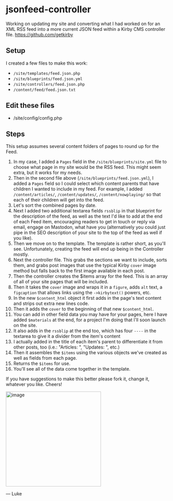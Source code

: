 # jsonfeed-controller
Working on updating my site and converting what I had worked on for an XML RSS feed into a more current JSON feed within a Kirby CMS controller file.
https://github.com/getkirby

## Setup
I created a few files to make this work:
- `/site/templates/feed.json.php`
- `/site/blueprints/feed.json.yml`
- `/site/controllers/feed.json.php`
- `/content/feed/feed.json.txt`
  
## Edit these files
- /site/config/config.php

## Steps
This setup assumes several content folders of pages to round up for the Feed. 
1. In my case, I added a `Pages` field in the `/site/blueprints/site.yml`  file to choose what page in my site would be the RSS feed. This might seem extra, but it works for my needs.
2. Then in the second file above (`/site/blueprints/feed.json.yml`), I added a `Pages` field so I could select which content parents that have children I wanted to include in my feed. For example, I added `/content/articles/`, `/content/updates/`, `/content/nowplaying/` so that each of their children will get into the feed.
3. Let's sort the combined pages by date.
4. Next I added two additional textarea fields `rssblip` in that blueprint for the description of the feed, as well as the text I'd like to add at the end of each Feed item, encouraging readers to get in touch or reply via email, engage on Mastodon, what have you (alternatively you could just pipe in the SEO description of your site to the top of the feed as well if you like).
5. Then we move on to the template. The template is rather short, as you'll see. Unfortunately, creating the feed will end up being in the Controller mostly.
6. Next the controller file. This grabs the sections we want to include, sorts them, and grabs post images that use the typical Kirby `cover` image method but falls back to the first image available in each post.
7. Then the controller creates the $items array for the feed. This is an array of all of your site pages that will be included.
8. Then it takes the `cover` image and wraps it in a `figure`, adds `alt` text, a `figcaption` that allows links using the `->kirbytext()` powers, etc.
9. In the new `$content_html` object it first adds in the page's text content and strips out extra new lines code.
10. Then it adds the `cover` to the beginning of that new `$content_html`.
11. You can add in other field data you may have for your pages, here I have added `$materials` at the end, for a project I'm doing that I'll soon launch on the site.
12. It also adds in the `rssblip` at the end too, which has four `----` in the textarea to give it a divider from the item's content
13. I actually added in the title of each item's parent to differentiate it from other posts, too (i.e.: "Articles: ", "Updates: ", etc.)
14. Then it assembles the `$items` using the various objects we've created as well as fields from each page.
15. Returns the `$items` for use.
16. You'll see all of the data come together in the template.

If you have suggestions to make this better please fork it, change it, whatever you like. Cheers!

<img width="296" alt="image" src="https://github.com/luxuryluke/jsonfeed-controller/assets/57873/962cf208-2d94-461a-8632-26f22261b33c">


— Luke
